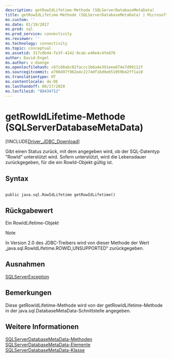 ```yaml
---
description: getRowIdLifetime-Methode (SQLServerDatabaseMetaData)
title: getRowIdLifetime-Methode (SQLServerDatabaseMetaData) | Microsoft-Dokumentation
ms.custom: ''
ms.date: 01/19/2017
ms.prod: sql
ms.prod_service: connectivity
ms.reviewer: ''
ms.technology: connectivity
ms.topic: conceptual
ms.assetid: 317c0b44-fe3f-4142-9cab-e40e4c4fe070
author: David-Engel
ms.author: v-daenge
ms.openlocfilehash: c67c88abc02faccc1b6a4e391eee674e7d99112f
ms.sourcegitcommit: e700497f962e4c2274df16d9e651059b42ff1a10
ms.translationtype: HT
ms.contentlocale: de-DE
ms.lasthandoff: 08/17/2020
ms.locfileid: "88434712"
---
```

# <a name="getrowidlifetime-method-sqlserverdatabasemetadata"></a>getRowIdLifetime-Methode (SQLServerDatabaseMetaData)
[!INCLUDE[Driver_JDBC_Download](../../../includes/driver_jdbc_download.md)]

  Gibt einen Status zurück, mit dem angegeben wird, ob der SQL-Datentyp "RowId" unterstützt wird. Sofern unterstützt, wird die Lebensdauer zurückgegeben, für die ein RowId-Objekt gültig ist.  
  
## <a name="syntax"></a>Syntax  
  
```  
  
public java.sql.RowIdLifetime getRowIdLifetime()  
```  
  
## <a name="return-value"></a>Rückgabewert  
 Ein RowIdLifetime-Objekt  
  
> [!NOTE]  
>  In Version 2.0 des JDBC-Treibers wird von dieser Methode der Wert „java.sql.RowIdLifetime.ROWID_UNSUPPORTED“ zurückgegeben.  
  
## <a name="exceptions"></a>Ausnahmen  
 [SQLServerException](../../../connect/jdbc/reference/sqlserverexception-class.md)  
  
## <a name="remarks"></a>Bemerkungen  
 Diese getRowIdLifetime-Methode wird von der getRowIdLifetime-Methode in der java.sql.DatabaseMetaData-Schnittstelle angegeben.  
  
## <a name="see-also"></a>Weitere Informationen  
 [SQLServerDatabaseMetaData-Methoden](../../../connect/jdbc/reference/sqlserverdatabasemetadata-methods.md)   
 [SQLServerDatabaseMetaData-Elemente](../../../connect/jdbc/reference/sqlserverdatabasemetadata-members.md)   
 [SQLServerDatabaseMetaData-Klasse](../../../connect/jdbc/reference/sqlserverdatabasemetadata-class.md)  
  
  
